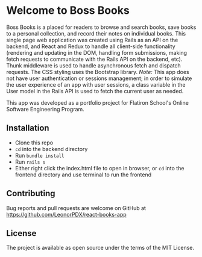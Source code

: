 # Welcome to Boss Books

Boss Books is a placed for readers to browse and search books, save books to a personal collection, and record their notes on individual books. This single page web application was created using Rails as an API on the backend, and React and Redux to handle all client-side functionality (rendering and updating in the DOM, handling form submissions, making fetch requests to communicate with the Rails API on the backend, etc). Thunk middleware is used to handle asynchronous fetch and dispatch requests. The CSS styling uses the Bootstrap library. *Note:* This app does not have user authentication or sessions management; in order to simulate the user experience of an app with user sessions, a class variable in the User model in the Rails API is used to fetch the current user as needed.

This app was developed as a portfolio project for Flatiron School's Online Software Engineering Program.

## Installation
* Clone this repo
* `cd` into the backend directory
* Run `bundle install`
* Run `rails s`
* Either right click the index.html file to open in browser, or `cd` into the frontend directory and use terminal to run the frontend

## Contributing
Bug reports and pull requests are welcome on GitHub at https://github.com/LeonorPDX/react-books-app

## License
The project is available as open source under the terms of the MIT License.